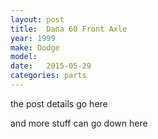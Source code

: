 ```yaml
---
layout: post
title:  Dana 60 Front Axle
year: 1999
make: Dodge
model:
date:   2015-05-29
categories: parts
---
```


the post details go here

and more stuff can go down here

